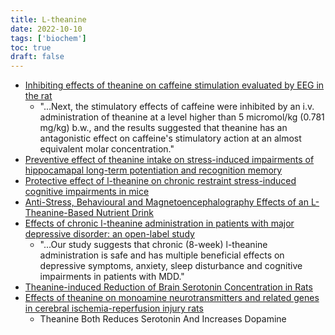 ```yaml
---
title: L-theanine
date: 2022-10-10
tags: ['biochem']
toc: true
draft: false
---
```


- [Inhibiting effects of theanine on caffeine stimulation evaluated by EEG in the rat](https://pubmed.ncbi.nlm.nih.gov/10737183/)
  - "...Next, the stimulatory effects of caffeine were inhibited by an i.v. administration of theanine at a level higher than 5 micromol/kg (0.781 mg/kg) b.w., and the results suggested that theanine has an antagonistic effect on caffeine's stimulatory action at an almost equivalent molar concentration."
- [Preventive effect of theanine intake on stress-induced impairments of hippocamapal long-term potentiation and recognition memory](https://www.sciencedirect.com/science/article/abs/pii/S0361923013000397)
- [Protective effect of l-theanine on chronic restraint stress-induced cognitive impairments in mice](https://www.sciencedirect.com/science/article/abs/pii/S0006899313001856)
- [Anti-Stress, Behavioural and Magnetoencephalography Effects of an L-Theanine-Based Nutrient Drink](https://pubmed.ncbi.nlm.nih.gov/26797633/)
- [Effects of chronic l-theanine administration in patients with major depressive disorder: an open-label study](https://pubmed.ncbi.nlm.nih.gov/27396868/)
  - "...Our study suggests that chronic (8-week) l-theanine administration is safe and has multiple beneficial effects on depressive symptoms, anxiety, sleep disturbance and cognitive impairments in patients with MDD."
- [Theanine-induced Reduction of Brain Serotonin Concentration in Rats](https://www.jstage.jst.go.jp/article/bbb/62/4/62_4_816/_pdf)
- [Effects of theanine on monoamine neurotransmitters and related genes in cerebral ischemia-reperfusion injury rats](https://pubmed.ncbi.nlm.nih.gov/22943921/)
  - Theanine Both Reduces Serotonin And Increases Dopamine